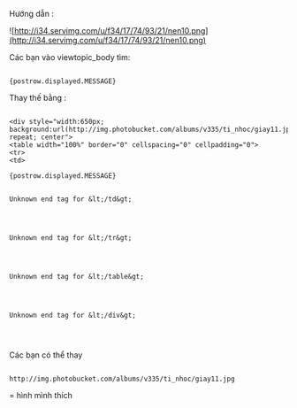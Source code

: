 Hướng dẫn :

![http://i34.servimg.com/u/f34/17/74/93/21/nen10.png](http://i34.servimg.com/u/f34/17/74/93/21/nen10.png)

Các bạn vào viewtopic\_body tìm:

```

{postrow.displayed.MESSAGE}

```
Thay thế bằng :

```

<div style="width:650px; background:url(http://img.photobucket.com/albums/v335/ti_nhoc/giay11.jpg) repeat; center">
<table width="100%" border="0" cellspacing="0" cellpadding="0">
<tr>
<td>

{postrow.displayed.MESSAGE}


Unknown end tag for &lt;/td&gt;




Unknown end tag for &lt;/tr&gt;




Unknown end tag for &lt;/table&gt;




Unknown end tag for &lt;/div&gt;




```
Các bạn có thể thay

```

http://img.photobucket.com/albums/v335/ti_nhoc/giay11.jpg
```
= hình mình thích